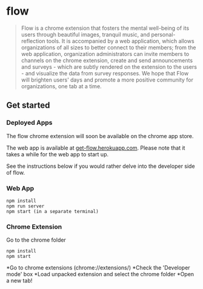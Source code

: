 # flow
> Flow is a chrome extension that fosters the mental well-being of its users through beautiful images, tranquil music, and personal-reflection tools. It is accompanied by a web application, which allows organizations of all sizes to better connect to their members; from the web application, organization administrators can invite members to channels on the chrome extension, create and send announcements and surveys - which are subtly rendered on the extension to the users - and visualize the data from survey responses. We hope that Flow will brighten users' days and promote a more positive community for organizations, one tab at a time.

## Get started

### Deployed Apps
The flow chrome extension will soon be available on the chrome app store.

The web app is available at [get-flow.herokuapp.com](https://get-flow.herokuapp.com). Please note that it takes a while for the web app to start up.

See the instructions below if you would rather delve into the developer side of flow.

### Web App
```shell
npm install
npm run server
npm start (in a separate terminal)
```

### Chrome Extension
Go to the chrome folder
```
npm install
npm start
```
*Go to chrome extensions (chrome://extensions/)
*Check the 'Developer mode' box
*Load unpacked extension and select the chrome folder
*Open a new tab!
